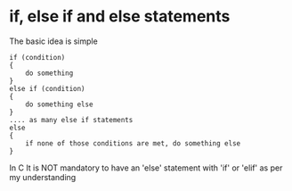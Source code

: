 # if, else if and else statements

The basic idea is simple

```
if (condition)
{
    do something
}
else if (condition)
{
    do something else
}
.... as many else if statements
else
{
    if none of those conditions are met, do something else
}
```

In C It is NOT mandatory to have an 'else' statement with 'if' or 'elif' as per my understanding
